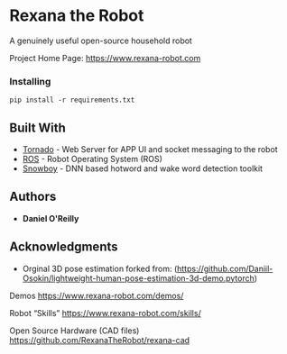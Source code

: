 # Rexana  the Robot

A genuinely useful open-source household robot


Project Home Page:
https://www.rexana-robot.com


### Installing
	pip install -r requirements.txt

## Built With

* [Tornado](https://github.com/tornadoweb/tornado) - Web Server for APP UI and socket messaging to the robot
* [ROS](https://www.ros.org/) - Robot Operating System (ROS)
* [Snowboy](https://snowboy.kitt.ai/) - DNN based hotword and wake word detection toolkit


## Authors

* **Daniel O'Reilly** 

## Acknowledgments

* Orginal 3D pose estimation forked from: (https://github.com/Daniil-Osokin/lightweight-human-pose-estimation-3d-demo.pytorch)


Demos
https://www.rexana-robot.com/demos/

Robot “Skills”
https://www.rexana-robot.com/skills/

Open Source Hardware (CAD files) 
https://github.com/RexanaTheRobot/rexana-cad




